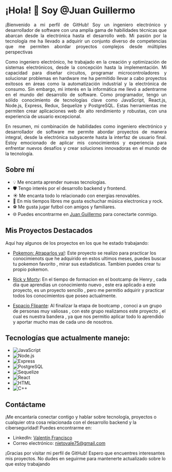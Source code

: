 # ¡Hola! 👋 Soy @Juan Guillermo


<p align="justify">
  ¡Bienvenido a mi perfil de GitHub! Soy un ingeniero electrónico y desarrollador de software con una amplia gama de habilidades técnicas que abarcan desde la electrónica hasta el desarrollo web. Mi pasión por la tecnología me ha llevado a adquirir un conjunto diverso de competencias que me permiten abordar proyectos complejos desde múltiples perspectivas
</p>

<p align="justify">
Como ingeniero electrónico, he trabajado en la creación y optimización de sistemas electrónicos, desde la concepción hasta la implementación. Mi capacidad para diseñar circuitos, programar microcontroladores y solucionar problemas en hardware me ha permitido llevar a cabo proyectos exitosos en áreas como la automatización industrial y la electrónica de consumo.
Sin embargo, mi interés en la informática me llevó a adentrarme en el mundo del desarrollo de software. Como programador, tengo un sólido conocimiento de tecnologías clave como JavaScript, React.js, Node.js, Express, Redux, Sequelize y PostgreSQL. Estas herramientas me permiten crear aplicaciones web de alto rendimiento y robustas, con una experiencia de usuario excepcional.
</p>

<p align="justify">
En resumen, mi combinación de habilidades como ingeniero electrónico y desarrollador de software me permite abordar proyectos de manera integral, desde la electrónica subyacente hasta la interfaz de usuario final. Estoy emocionado de aplicar mis conocimientos y experiencia para enfrentar nuevos desafíos y crear soluciones innovadoras en el mundo de la tecnología.
</p>

## Sobre mí

- 💡 Me encanta aprender nuevas tecnologías.
- 🛡️ Tengo interés por el desarrollo backend y frontend.
- ☀️ Me encanta todo lo relacionado con energias renovables.
- 🎵 En mis tiempos libres me gusta eschuchar música electronica y rock.
- ⚽ Me gusta jugar futbol con amigos y familiares.
- 🌐 Puedes encontrarme en [Juan Guillermo](https://www.linkedin.com/in/juan-guillermo-ing-electronico/) para conectarte conmigo.

## Mis Proyectos Destacados

Aquí hay algunos de los proyectos en los que he estado trabajando:

- [Pokemon: Atraparlos ya!](https://github.com/juaneraso/POKEMONPROYECTO): Este proyecto se realizo para practicar los conocimienots que he adquirido en estos ultimos meses, puedes buscar tu pokemon favorito , mirar sus estadisticas. Tambien puedes crear tu propio pokemon. 

- [Rick y Morty](https://github.com/juaneraso/rick_and_morty_mine): En el tiempo de formacion en el bootcamp de Henry , cada dia que aprendias un conocimiento nuevo , este era aplicado a este proyecto, es un proyecto sencillo , pero me permitio adquirir y practicar todos los conocimientos que poseo actualmente.

- [Espacio Flipante](https://espacio-flipante-pf.vercel.app/): Al finalizar la etapa de bootcamp , conoci a un grupo de personas muy valiosas , con este grupo realizamos este proyecto , el cual es nuestra bandera , ya que nos permitio aplicar todo lo aprendido y aportar mucho mas de cada uno de nosotros.

## Tecnologías que actualmente manejo:

- ![JavaScript](https://img.shields.io/badge/JavaScript-F7DF1E?logo=javascript&logoColor=black&style=for-the-badge)
- ![Node.js](https://img.shields.io/badge/Node.js-339933?logo=node.js&logoColor=white&style=for-the-badge)
- ![Express](https://img.shields.io/badge/Express-000000?logo=express&logoColor=white&style=for-the-badge)
- ![PostgreSQL](https://img.shields.io/badge/PostgreSQL-336791?logo=postgresql&logoColor=white&style=for-the-badge)
- ![Sequelize](https://img.shields.io/badge/Sequelize-52B0E7?logo=sequelize&logoColor=white&style=for-the-badge)
- ![React](https://img.shields.io/badge/React-61DAFB?logo=react&logoColor=black&style=for-the-badge)
- ![HTML](https://img.shields.io/badge/HTML-E34F26?logo=html5&logoColor=white&style=for-the-badge)
- ![C++](#00599C)

## Contáctame

¡Me encantaría conectar contigo y hablar sobre tecnología, proyectos o cualquier otra cosa relacionada con el desarrollo backend y la ciberseguridad! Puedes encontrarme en:

- LinkedIn: [Valentín Francisco](https://www.linkedin.com/in/valentin-francisco-diaz-nieto-6b3892263/)
- Correo electrónico: [nietovale75@gmail.com](mailto:nietovale75@gmail.com)

¡Gracias por visitar mi perfil de GitHub! Espero que encuentres interesantes mis proyectos. No dudes en seguirme para mantenerte actualizado sobre lo que estoy trabajando
